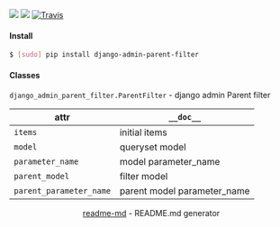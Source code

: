 [![](https://img.shields.io/pypi/pyversions/django-admin-parent-filter.svg?longCache=True)](https://pypi.org/project/django-admin-parent-filter/)
[![](https://img.shields.io/pypi/v/django-admin-parent-filter.svg?maxAge=3600)](https://pypi.org/project/django-admin-parent-filter/)
[![Travis](https://api.travis-ci.org/looking-for-a-job/django-admin-parent-filter.py.svg?branch=master)](https://travis-ci.org/looking-for-a-job/django-admin-parent-filter.py/)

#### Install
```bash
$ [sudo] pip install django-admin-parent-filter
```

#### Classes
`django_admin_parent_filter.ParentFilter` - django admin Parent filter

attr|`__doc__`
-|-
`items`|initial items
`model`|queryset model
`parameter_name`|model parameter_name
`parent_model`|filter model
`parent_parameter_name`|parent model parameter_name

<p align="center"><a href="https://pypi.org/project/readme-md/">readme-md</a> - README.md generator</p>